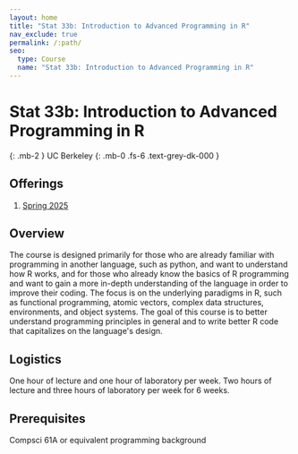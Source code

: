 ```yaml
---
layout: home
title: "Stat 33b: Introduction to Advanced Programming in R"
nav_exclude: true
permalink: /:path/
seo:
  type: Course
  name: "Stat 33b: Introduction to Advanced Programming in R"
---
```


# Stat 33b: Introduction to Advanced Programming in R
{: .mb-2 }
UC Berkeley
{: .mb-0 .fs-6 .text-grey-dk-000 }



## Offerings

1. [Spring 2025](/spring-2025)




## Overview

The course is designed primarily for those who are already familiar with programming in another language, such as python, and want to understand how R works, and for those who already know the basics of R programming and want to gain a more in-depth understanding of the language in order to improve their coding. The focus is on the underlying paradigms in R, such as functional programming, atomic vectors, complex data structures, environments, and object systems. The goal of this course is to better understand programming principles in general and to write better R code that capitalizes on the language's design.


## Logistics

One hour of lecture and one hour of laboratory per week. Two hours of lecture and three hours of laboratory per week for 6 weeks. 

## Prerequisites

Compsci 61A or equivalent programming background
